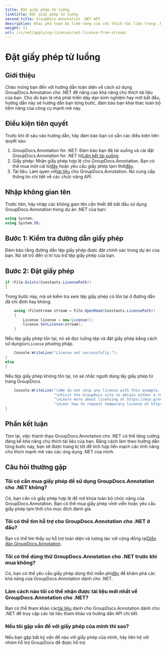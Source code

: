 ```yaml
---
title: Đặt giấy phép từ luồng
linktitle: Đặt giấy phép từ luồng
second_title: GroupDocs.Annotation .NET API
description: Khai phá toàn bộ tiềm năng của chú thích tài liệu trong .NET với GroupDocs.Annotation. Hãy làm theo hướng dẫn từng bước của chúng tôi để tích hợp liền mạch.
weight: 11
url: /vi/net/applying-licenses/set-license-from-stream/
---
```


# Đặt giấy phép từ luồng

## Giới thiệu
Chào mừng bạn đến với hướng dẫn toàn diện về cách sử dụng GroupDocs.Annotation cho .NET để nâng cao khả năng chú thích tài liệu của bạn. Cho dù bạn là nhà phát triển dày dạn kinh nghiệm hay mới bắt đầu, hướng dẫn này sẽ hướng dẫn bạn từng bước, đảm bảo bạn khai thác toàn bộ tiềm năng của công cụ mạnh mẽ này.
## Điều kiện tiên quyết
Trước khi đi sâu vào hướng dẫn, hãy đảm bảo bạn có sẵn các điều kiện tiên quyết sau:
1.  GroupDocs.Annotation for .NET: Đảm bảo bạn đã tải xuống và cài đặt GroupDocs.Annotation for .NET từ[Liên kết tải xuống](https://releases.groupdocs.com/annotation/net/).
2.  Giấy phép: Nhận giấy phép hợp lệ cho GroupDocs.Annotation. Bạn có thể mua một cái từ[đây](https://purchase.groupdocs.com/buy) hoặc yêu cầu giấy phép tạm thời[đây](https://purchase.groupdocs.com/temporary-license/).
3.  Tài liệu: Làm quen với[tài liệu](https://tutorials.groupdocs.com/annotation/net/) cho GroupDocs.Annotation. Nó cung cấp thông tin chi tiết về các chức năng API.

## Nhập không gian tên
Trước tiên, hãy nhập các không gian tên cần thiết để bắt đầu sử dụng GroupDocs.Annotation trong dự án .NET của bạn:
```csharp
using System;
using System.IO;
```

## Bước 1: Kiểm tra đường dẫn giấy phép
Đảm bảo rằng đường dẫn tệp giấy phép được đặt chính xác trong dự án của bạn. Nó sẽ trỏ đến vị trí lưu trữ tệp giấy phép của bạn.
## Bước 2: Đặt giấy phép
```csharp
if (File.Exists(Constants.LicensePath))
{
```
Trong bước này, mã sẽ kiểm tra xem tệp giấy phép có tồn tại ở đường dẫn đã chỉ định hay không.
```csharp
    using (FileStream stream = File.OpenRead(Constants.LicensePath))
    {
        License license = new License();
        license.SetLicense(stream);
    }
```
 Nếu tệp giấy phép tồn tại, nó sẽ đọc luồng tệp và đặt giấy phép bằng cách sử dụng`SetLicense` phương pháp.
```csharp
    Console.WriteLine("License set successfully.");
}
else
{
```
Nếu tệp giấy phép không tồn tại, nó sẽ nhắc người dùng lấy giấy phép từ trang GroupDocs.
```csharp
    Console.WriteLine("\nWe do not ship any license with this example. " +
                      "\nVisit the GroupDocs site to obtain either a temporary or permanent license. " +
                      "\nLearn more about licensing at https://mua.groupdocs.com/faqs/licensing. " +
                      "\nLear how to request temporary license at https://mua.groupdocs.com/temporary-license.");
}
```

## Phần kết luận
Tóm lại, việc thành thạo GroupDocs.Annotation cho .NET có thể tăng cường đáng kể khả năng chú thích tài liệu của bạn. Bằng cách làm theo hướng dẫn từng bước này, bạn sẽ được trang bị tốt để tích hợp liền mạch các tính năng chú thích mạnh mẽ vào các ứng dụng .NET của mình.
## Câu hỏi thường gặp
### Tôi có cần mua giấy phép để sử dụng GroupDocs.Annotation cho .NET không?
Có, bạn cần có giấy phép hợp lệ để mở khóa toàn bộ chức năng của GroupDocs.Annotation. Bạn có thể mua giấy phép vĩnh viễn hoặc yêu cầu giấy phép tạm thời cho mục đích đánh giá.
### Tôi có thể tìm hỗ trợ cho GroupDocs.Annotation cho .NET ở đâu?
 Bạn có thể tìm thấy sự hỗ trợ toàn diện và tương tác với cộng đồng tại[Diễn đàn GroupDocs.Annotation](https://forum.groupdocs.com/c/annotation/10).
### Tôi có thể dùng thử GroupDocs.Annotation cho .NET trước khi mua không?
 Có, bạn có thể yêu cầu giấy phép dùng thử miễn phí[đây](https://releases.groupdocs.com/) để khám phá các khả năng của GroupDocs.Annotation dành cho .NET.
### Làm cách nào tôi có thể nhận được tài liệu mới nhất về GroupDocs.Annotation cho .NET?
 Bạn có thể tham khảo các[tài liệu](https://tutorials.groupdocs.com/annotation/net/) dành cho GroupDocs.Annotation dành cho .NET để truy cập các tài liệu tham khảo và hướng dẫn API chi tiết.
### Nếu tôi gặp vấn đề với giấy phép của mình thì sao?
Nếu bạn gặp bất kỳ vấn đề nào với giấy phép của mình, hãy liên hệ với nhóm hỗ trợ GroupDocs để được hỗ trợ.
